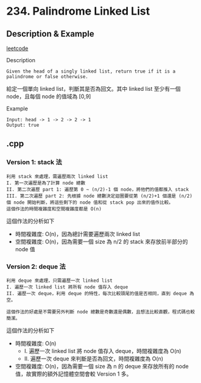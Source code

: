 # 234. Palindrome Linked List
## Description & Example
[leetcode](https://leetcode.com/problems/palindrome-linked-list/description/)

Description
```
Given the head of a singly linked list, return true if it is a palindrome or false otherwise.
```
給定一個單向 linked list，判斷其是否為回文。其中 linked list 至少有一個 node，且每個 node 的值域為 [0,9]

Example
```
Input: head -> 1 -> 2 -> 2 -> 1
Output: true
```
## .cpp
### Version 1: stack 法
```
利用 stack 來處理，需遍歷兩次 linked list
I. 第一次遍歷是為了計算 node 總數
II. 第二次遍歷 part 1: 遍歷第 0 ~ (n/2)-1 個 node，將他們的值都推入 stack
III. 第二次遍歷 part 2: 先根據 node 總數決定迴圈要從第 (n/2)+1 個還是 (n/2) 個 node 開始判斷，將這些剩下的 node 值和從 stack pop 出來的值作比較。
這個作法的時間複雜度和空間複雜度都是 O(n)
```
這個作法的分析如下
- 時間複雜度: O(n)，因為總計需要遍歷兩次 linked list
- 空間複雜度: O(n)，因為需要一個 size 為 n/2 的 stack 來存放前半部分的 node 值
### Version 2: deque 法
```
利用 deque 來處理，只需遍歷一次 linked list
I. 遍歷一次 linked list 將所有 node 值存入 deque
II. 遍歷一次 deque，利用 deque 的特性，每次比較頭尾的值是否相同，直到 deque 為空。

這個作法的好處是不需要另外判斷 node 總數是奇數還是偶數，且想法比較直觀，程式碼也較簡潔。
```
這個作法的分析如下
- 時間複雜度: O(n)
    - I. 遍歷一次 linked list 將 node 值存入 deque，時間複雜度為 O(n)
    - II. 遍歷一次 deque 來判斷是否為回文，時間複雜度為 O(n)
- 空間複雜度: O(n)，因為需要一個 size 為 n 的 deque 來存放所有的 node 值，故實際的額外記憶體空間會較 Version 1 多。
